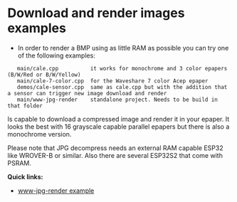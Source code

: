 Download and render images examples
===================================

- In order to render a BMP using as little RAM as possible you can try one of the following examples:

```
   main/cale.cpp          it works for monochrome and 3 color epapers (B/W/Red or B/W/Yellow)
   main/cale-7-color.cpp  for the Waveshare 7 color Acep epaper
   demos/cale-sensor.cpp  same as cale.cpp but with the addition that a sensor can trigger new image download and render
   main/www-jpg-render    standalone project. Needs to be build in that folder
```

Is capable to download a compressed image and render it in your epaper. It looks the best with 16 grayscale capable parallel epapers but there is also a monochrome version.

Please note that JPG decompress needs an external RAM capable ESP32 like WROVER-B or similar.
Also there are several ESP32S2 that come with PSRAM.

**Quick links:**

- [www-jpg-render example](https://github.com/martinberlin/cale-idf/tree/master/main/www-jpg-render)
